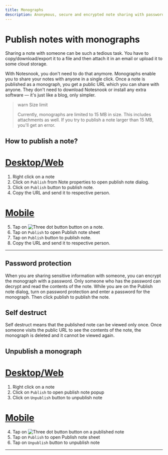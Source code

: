 ```yaml
---
title: Monographs
description: Anonymous, secure and encrypted note sharing with password protection. Share a note with anyone on the internet even if they do not use Notesnook.
---
```


# Publish notes with monographs

Sharing a note with someone can be such a tedious task. You have to copy/download/export it to a file and then attach it in an email or upload it to some cloud storage.

With Notesnook, you don't need to do that anymore. Monographs enable you to share your notes with anyone in a single click. Once a note is published as a monograph, you get a public URL which you can share with anyone. They don't need to download Notesnook or install any extra software — it's just like a blog, only simpler.

> warn Size limit
>
> Currently, monographs are limited to 15 MB in size. This includes attachments as well. If you try to publish a note larger than 15 MB, you'll get an error.

## How to publish a note?

# [Desktop/Web](#/tab/web)

1. Right click on a note
2. Click on `Publish` from Note properties to open publish note dialog.
3. Click on `Publish` button to publish note.
4. Copy the URL and send it to respective person.

# [Mobile](#/tab/mobile)

5. Tap on ![Three dot button](/three-dot-button.png) button on a note.
6. Tap on `Publish` to open Publish note sheet
7. Tap on `Publish` button to publish note.
8. Copy the URL and send it to respective person.

---

## Password protection

When you are sharing sensitive information with someone, you can encrypt the monograph with a password. Only someone who has the password can decrypt and read the contents of the note. While you are on the Publish note dialog, turn on password protection and enter a password for the monograph. Then click publish to publish the note.

## Self destruct

Self destruct means that the published note can be viewed only once. Once someone visits the public URL to see the contents of the note, the monograph is deleted and it cannot be viewed again.

## Unpublish a monograph

# [Desktop/Web](#/tab/web)

1. Right click on a note
2. Click on `Publish` to open publish note popup
3. Click on `Unpublish` button to unpublish note

# [Mobile](#/tab/mobile)

4. Tap on ![Three dot button](/three-dot-button.png) button on a published note
5. Tap on `Publish` to open Publish note sheet
6. Tap on `Unpublish` button to unpublish note

---
